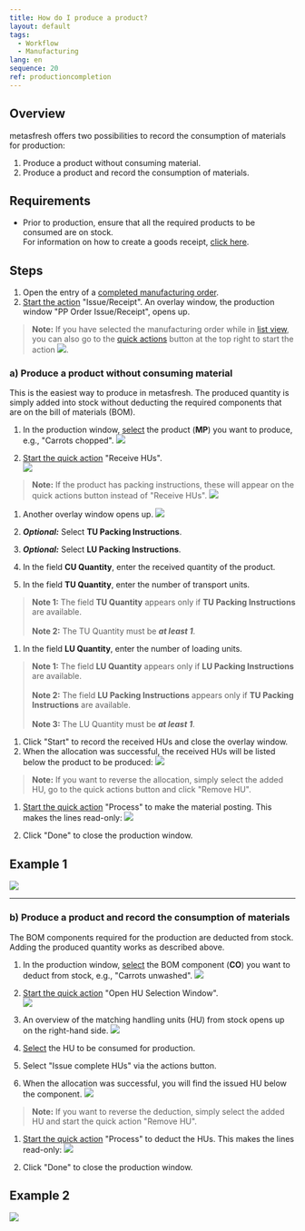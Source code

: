 ```yaml
---
title: How do I produce a product?
layout: default
tags:
  - Workflow
  - Manufacturing
lang: en
sequence: 20
ref: productioncompletion
---
```


## Overview
metasfresh offers two possibilities to record the consumption of materials for production:
1. Produce a product without consuming material.
1. Produce a product and record the consumption of materials.

## Requirements
- Prior to production, ensure that all the required products to be consumed are on stock.<br>
For information on how to create a goods receipt, [click here](CreateGoodsReceipt).

## Steps
1. Open the entry of a [completed manufacturing order](NewManufacturingOrder).
1. [Start the action](StartAction) "Issue/Receipt". An overlay window, the production window "PP Order Issue/Receipt", opens up.
 >**Note:** If you have selected the manufacturing order while in [list view](ViewModes), you can also go to the [quick actions](StartAction) button at the top right to start the action ![](assets/Actionbutton_IssueReceipt.png).

### a) Produce a product without consuming material
This is the easiest way to produce in metasfresh. The produced quantity is simply added into stock without deducting the required components that are on the bill of materials (BOM).

1. In the production window, [select](RecordSelection) the product (**MP**) you want to produce, e.g., "Carrots chopped".
 ![](assets/ProductionCompletion_ProductionWindow.png)

1. [Start the quick action](StartAction) "Receive HUs".<br>
 ![](assets/ProductionCompletion_Receive_1.png)<br>
 >**Note:** If the product has packing instructions, these will appear on the quick actions button instead of "Receive HUs".
   ![](assets/ProductionCompletion_Receive_2.png)

1. Another overlay window opens up.
 ![](assets/ProductionCompletion_ReceiveWindow.png)

1. ***Optional:*** Select **TU Packing Instructions**.
1. ***Optional:*** Select **LU Packing Instructions**.
1. In the field **CU Quantity**, enter the received quantity of the product.
1. In the field **TU Quantity**, enter the number of transport units.
 >**Note 1:** The field **TU Quantity** appears only if **TU Packing Instructions** are available.<br><br>
 >**Note 2:** The TU Quantity must be ***at least 1***.

1. In the field **LU Quantity**, enter the number of loading units.
 >**Note 1:** The field **LU Quantity** appears only if **LU Packing Instructions** are available.<br><br>
 >**Note 2:** The field **LU Packing Instructions** appears only if **TU Packing Instructions** are available.<br><br>
 >**Note 3:** The LU Quantity must be ***at least 1***.

1. Click "Start" to record the received HUs and close the overlay window.
1. When the allocation was successful, the received HUs will be listed below the product to be produced:
 ![](assets/ProductionCompletion_Assignment.png)
 >**Note:** If you want to reverse the allocation, simply select the added HU, go to the quick actions button and click "Remove HU".

1. [Start the quick action](StartAction) "Process" to make the material posting. This makes the lines read-only:
 ![](assets/ProductionCompletion_PlanningComplete.png)

1. Click "Done" to close the production window.

## Example 1
![](assets/ProductionCompletion_walkthrough.gif)

---

### b) Produce a product and record the consumption of materials
The BOM components required for the production are deducted from stock. Adding the produced quantity works as described above.

1. In the production window, [select](RecordSelection) the BOM component (**CO**) you want to deduct from stock, e.g., "Carrots unwashed".
 ![](assets/ProductionCompletion_MaterialConsumption.png)

1. [Start the quick action](StartAction) "Open HU Selection Window".<br>
 ![](assets/Open_HU-Selection-Window.png)

1. An overview of the matching handling units (HU) from stock opens up on the right-hand side.
 ![](assets/ProductionCompletion_StockOverview.png)

1. [Select](RecordSelection) the HU to be consumed for production.
1. Select "Issue complete HUs" via the actions button.
1. When the allocation was successful, you will find the issued HU below the component.
![](assets/ProductionCompletion_Booked.png)
 >**Note:** If you want to reverse the deduction, simply select the added HU and start the quick action "Remove HU".

1. [Start the quick action](StartAction) "Process" to deduct the HUs. This makes the lines read-only:
 ![](assets/HU_booking_readonly.png)

1. Click "Done" to close the production window.

## Example 2
![](assets/ProductionCompletion_Consumption.gif)
